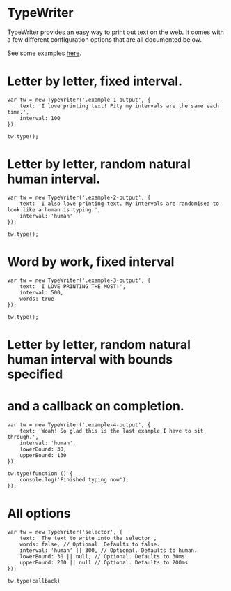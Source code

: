 TypeWriter
==========

TypeWriter provides an easy way to print out text on the web. It comes with a
few different configuration options that are all documented below.

See some examples [here](http://connoratherton/typewriter).

# Letter by letter, fixed interval.

```
var tw = new TypeWriter('.example-1-output', {
    text: 'I love printing text! Pity my intervals are the same each time.',
    interval: 100
});

tw.type();
```

# Letter by letter, random natural human interval.

```
var tw = new TypeWriter('.example-2-output', {
    text: 'I also love printing text. My intervals are randomised to look like a human is typing.',
    interval: 'human'
});

tw.type();
```

# Word by work, fixed interval

```
var tw = new TypeWriter('.example-3-output', {
    text: 'I LOVE PRINTING THE MOST!',
    interval: 500,
    words: true
});

tw.type();
```

# Letter by letter, random natural human interval with bounds specified
# and a callback on completion.

```
var tw = new TypeWriter('.example-4-output', {
    text: 'Woah! So glad this is the last example I have to sit through.',
    interval: 'human',
    lowerBound: 30,
    upperBound: 130
});

tw.type(function () {
    console.log('Finished typing now');
});
```

# All options

```
var tw = new TypeWriter('selector', {
    text: 'The text to write into the selector',
    words: false, // Optional. Defaults to false.
    interval: 'human' || 300, // Optional. Defaults to human.
    lowerBound: 30 || null, // Optional. Defaults to 30ms
    upperBound: 200 || null // Optional. Defaults to 200ms
});

tw.type(callback)
```
